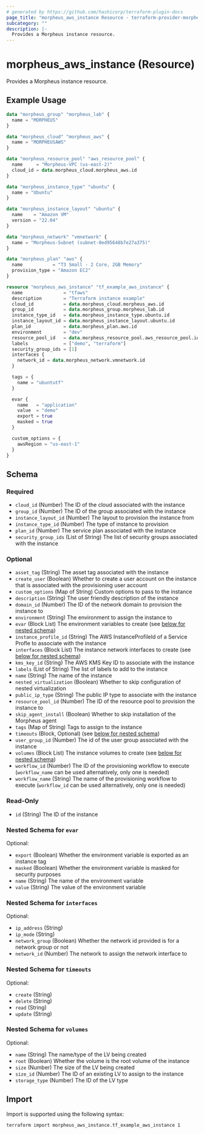```yaml
---
# generated by https://github.com/hashicorp/terraform-plugin-docs
page_title: "morpheus_aws_instance Resource - terraform-provider-morpheus"
subcategory: ""
description: |-
  Provides a Morpheus instance resource.
---
```


# morpheus_aws_instance (Resource)

Provides a Morpheus instance resource.

## Example Usage

```terraform
data "morpheus_group" "morpheus_lab" {
  name = "MORPHEUS"
}

data "morpheus_cloud" "morpheus_aws" {
  name = "MORPHEUSAWS"
}

data "morpheus_resource_pool" "aws_resource_pool" {
  name     = "Morpheus-VPC (us-east-2)"
  cloud_id = data.morpheus_cloud.morpheus_aws.id
}

data "morpheus_instance_type" "ubuntu" {
  name = "Ubuntu"
}

data "morpheus_instance_layout" "ubuntu" {
  name    = "Amazon VM"
  version = "22.04"
}

data "morpheus_network" "vmnetwork" {
  name = "Morpheus-Subnet (subnet-0ed95648b7e27a375)"
}

data "morpheus_plan" "aws" {
  name           = "T3 Small - 2 Core, 2GB Memory"
  provision_type = "Amazon EC2"
}

resource "morpheus_aws_instance" "tf_example_aws_instance" {
  name               = "tfaws"
  description        = "Terraform instance example"
  cloud_id           = data.morpheus_cloud.morpheus_aws.id
  group_id           = data.morpheus_group.morpheus_lab.id
  instance_type_id   = data.morpheus_instance_type.ubuntu.id
  instance_layout_id = data.morpheus_instance_layout.ubuntu.id
  plan_id            = data.morpheus_plan.aws.id
  environment        = "dev"
  resource_pool_id   = data.morpheus_resource_pool.aws_resource_pool.id
  labels             = ["demo", "terraform"]
  security_group_ids = [1]
  interfaces {
    network_id = data.morpheus_network.vmnetwork.id
  }

  tags = {
    name = "ubuntutf"
  }

  evar {
    name   = "application"
    value  = "demo"
    export = true
    masked = true
  }

  custom_options = {
    awsRegion = "us-east-1"
  }
}
```

<!-- schema generated by tfplugindocs -->
## Schema

### Required

- `cloud_id` (Number) The ID of the cloud associated with the instance
- `group_id` (Number) The ID of the group associated with the instance
- `instance_layout_id` (Number) The layout to provision the instance from
- `instance_type_id` (Number) The type of instance to provision
- `plan_id` (Number) The service plan associated with the instance
- `security_group_ids` (List of String) The list of security groups associated with the instance

### Optional

- `asset_tag` (String) The asset tag associated with the instance
- `create_user` (Boolean) Whether to create a user account on the instance that is associated with the provisioning user account
- `custom_options` (Map of String) Custom options to pass to the instance
- `description` (String) The user friendly description of the instance
- `domain_id` (Number) The ID of the network domain to provision the instance to
- `environment` (String) The environment to assign the instance to
- `evar` (Block List) The environment variables to create (see [below for nested schema](#nestedblock--evar))
- `instance_profile_id` (String) The AWS InstanceProfileId of a Service Profle to associate with the instance
- `interfaces` (Block List) The instance network interfaces to create (see [below for nested schema](#nestedblock--interfaces))
- `kms_key_id` (String) The AWS KMS Key ID to associate with the instance
- `labels` (List of String) The list of labels to add to the instance
- `name` (String) The name of the instance
- `nested_virtualization` (Boolean) Whether to skip configuration of nested virtualization
- `public_ip_type` (String) The public IP type to associate with the instance
- `resource_pool_id` (Number) The ID of the resource pool to provision the instance to
- `skip_agent_install` (Boolean) Whether to skip installation of the Morpheus agent
- `tags` (Map of String) Tags to assign to the instance
- `timeouts` (Block, Optional) (see [below for nested schema](#nestedblock--timeouts))
- `user_group_id` (Number) The id of the user group associated with the instance
- `volumes` (Block List) The instance volumes to create (see [below for nested schema](#nestedblock--volumes))
- `workflow_id` (Number) The ID of the provisioning workflow to execute (`workflow_name` can be used alternatively, only one is needed)
- `workflow_name` (String) The name of the provisioning workflow to execute (`workflow_id` can be used alternatively, only one is needed)

### Read-Only

- `id` (String) The ID of the instance

<a id="nestedblock--evar"></a>
### Nested Schema for `evar`

Optional:

- `export` (Boolean) Whether the environment variable is exported as an instance tag
- `masked` (Boolean) Whether the environment variable is masked for security purposes
- `name` (String) The name of the environment variable
- `value` (String) The value of the environment variable


<a id="nestedblock--interfaces"></a>
### Nested Schema for `interfaces`

Optional:

- `ip_address` (String)
- `ip_mode` (String)
- `network_group` (Boolean) Whether the network id provided is for a network group or not
- `network_id` (Number) The network to assign the network interface to


<a id="nestedblock--timeouts"></a>
### Nested Schema for `timeouts`

Optional:

- `create` (String)
- `delete` (String)
- `read` (String)
- `update` (String)


<a id="nestedblock--volumes"></a>
### Nested Schema for `volumes`

Optional:

- `name` (String) The name/type of the LV being created
- `root` (Boolean) Whether the volume is the root volume of the instance
- `size` (Number) The size of the LV being created
- `size_id` (Number) The ID of an existing LV to assign to the instance
- `storage_type` (Number) The ID of the LV type

## Import

Import is supported using the following syntax:

```shell
terraform import morpheus_aws_instance.tf_example_aws_instance 1
```
